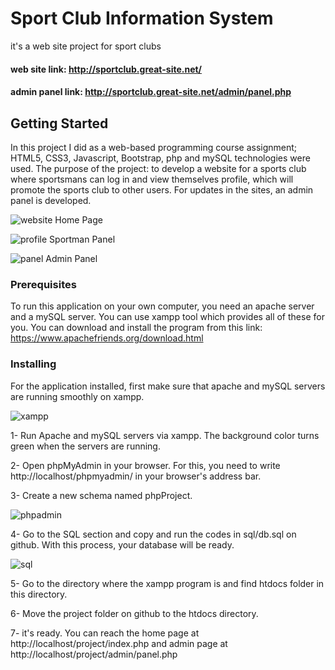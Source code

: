 # Sport Club Information System

it's a web site project for sport clubs

#### web site link: http://sportclub.great-site.net/ 
#### admin panel link: http://sportclub.great-site.net/admin/panel.php

## Getting Started

In this project I did as a web-based programming course assignment; HTML5, CSS3, Javascript, Bootstrap, php and mySQL technologies were used. The purpose of the project: to develop a website for a sports club where sportsmans can log in and view themselves profile,  which will promote the sports club to other users. For updates in the sites, an admin panel is developed.

![website](https://user-images.githubusercontent.com/77548038/174429888-13a16a20-fa37-4494-8529-60b46e655aba.png)
Home Page

![profile](https://user-images.githubusercontent.com/77548038/174430294-a1676f74-0c57-43ab-a40f-3c54a0fdf354.png)
Sportman Panel

![panel](https://user-images.githubusercontent.com/77548038/174430337-b96b6216-355f-404b-a87e-3c967e2e2264.PNG)
Admin Panel


### Prerequisites

To run this application on your own computer, you need an apache server and a mySQL server. You can use xampp tool which provides all of these for you. You can download and install the program from this link: https://www.apachefriends.org/download.html


### Installing
For the application installed, first make sure that apache and mySQL servers are running smoothly on xampp.

![xampp](https://user-images.githubusercontent.com/77548038/174430805-8d2922b1-23a9-4e4d-9951-76b097857905.png)   

1- Run Apache and mySQL servers via xampp. The background color turns green when the servers are running.
  
2- Open phpMyAdmin in your browser. For this, you need to write http://localhost/phpmyadmin/ in your browser's address bar.
  
3- Create a new schema named phpProject.    

![phpadmin](https://user-images.githubusercontent.com/77548038/174431056-d84fd084-2865-40ef-9e99-223dfb928452.png)
    
4- Go to the SQL section and copy and run the codes in sql/db.sql on github. With this process, your database will be ready.
    
![sql](https://user-images.githubusercontent.com/77548038/174431166-cfc8b3a4-9fbe-46fb-a17f-fe54e8828008.png)
  
5- Go to the directory where the xampp program is and find htdocs folder in this directory. 
  
6- Move the project folder on github to the htdocs directory.
    
7- it's ready. You can reach the home page at http://localhost/project/index.php and admin page at http://localhost/project/admin/panel.php

